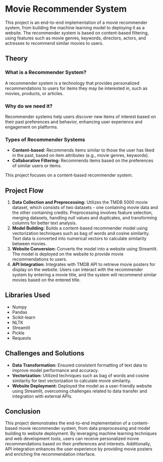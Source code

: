 <h1>Movie Recommender System</h1>

<p>This project is an end-to-end implementation of a movie recommender system, from building the machine learning model to deploying it as a website. The recommender system is based on content-based filtering, using features such as movie genres, keywords, directors, actors, and actresses to recommend similar movies to users.</p>

<h2>Theory</h2>

<h3>What is a Recommender System?</h3>
<p>A recommender system is a technology that provides personalized recommendations to users for items they may be interested in, such as movies, products, or articles.</p>

<h3>Why do we need it?</h3>
<p>Recommender systems help users discover new items of interest based on their past preferences and behavior, enhancing user experience and engagement on platforms.</p>

<h3>Types of Recommender Systems</h3>
<ul>
  <li><strong>Content-based:</strong> Recommends items similar to those the user has liked in the past, based on item attributes (e.g., movie genres, keywords).</li>
  <li><strong>Collaborative Filtering:</strong> Recommends items based on the preferences of similar users or items.</li>
</ul>
<p>This project focuses on a content-based recommender system.</p>

<h2>Project Flow</h2>

<ol>
  <li><strong>Data Collection and Preprocessing:</strong> Utilizes the TMDB 5000 movie dataset, which consists of two datasets - one containing movie data and the other containing credits. Preprocessing involves feature selection, merging datasets, handling null values and duplicates, and transforming columns for better text analysis.</li>
  <li><strong>Model Building:</strong> Builds a content-based recommender model using vectorization techniques such as bag of words and cosine similarity. Text data is converted into numerical vectors to calculate similarity between movies.</li>
  <li><strong>Website Conversion:</strong> Converts the model into a website using Streamlit. The model is deployed on the website to provide movie recommendations to users.</li>
  <li><strong>API Integration:</strong> Integrates with TMDB API to retrieve movie posters for display on the website. Users can interact with the recommender system by entering a movie title, and the system will recommend similar movies based on the entered title.</li>
</ol>

<h2>Libraries Used</h2>
<ul>
  <li>Numpy</li>
  <li>Pandas</li>
  <li>Scikit-learn</li>
  <li>NLTK</li>
  <li>Streamlit</li>
  <li>Pickle</li>
  <li>Requests</li>
</ul>

<h2>Challenges and Solutions</h2>
<ul>
  <li><strong>Data Transformation:</strong> Ensured consistent formatting of text data to improve model performance and accuracy.</li>
  <li><strong>Vectorization:</strong> Utilized techniques such as bag of words and cosine similarity for text vectorization to calculate movie similarity.</li>
  <li><strong>Website Deployment:</strong> Deployed the model as a user-friendly website using Streamlit, overcoming challenges related to data transfer and integration with external APIs.</li>
</ul>

<h2>Conclusion</h2>
<p>This project demonstrates the end-to-end implementation of a content-based movie recommender system, from data preprocessing and model building to website deployment. By leveraging machine learning techniques and web development tools, users can receive personalized movie recommendations based on their preferences and interests. Additionally, API integration enhances the user experience by providing movie posters and enriching the recommendation interface.</p>
